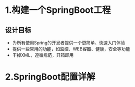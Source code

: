 # 1.构建一个SpringBoot工程

## 设计目标

* 为所有使用Spring的开发者提供一个更简单、快速入门体验
* 提供一些常用的功能，如监控、WEB容器、健康，安全等功能
* 干掉XML，遵循规范，开箱即用

# 2.SpringBoot配置详解

